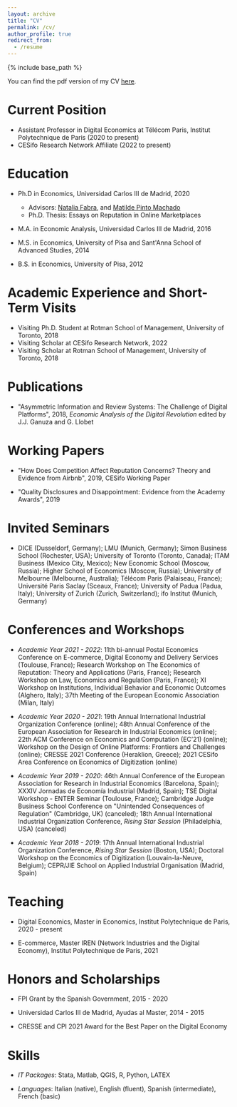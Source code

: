 ```yaml
---
layout: archive
title: "CV"
permalink: /cv/
author_profile: true
redirect_from:
  - /resume
---
```


{% include base_path %}

You can find the pdf version of my CV <a href="https://drive.google.com/file/d/1MW8h-dE0Fe1HuT3FZsGMBfuC5PlZvKrl/view?usp=sharing">here</a>.


Current Position
======

* Assistant Professor in Digital Economics at Télécom Paris, Institut Polytechnique de Paris (2020 to present)
* CESifo Research Network Affiliate (2022 to present)
 
Education
======

* Ph.D in Economics, Universidad Carlos III de Madrid, 2020
  * Advisors: <a href="http://nfabra.uc3m.es/">Natalia Fabra</a>, and <a href="https://sites.google.com/view/matildepmachado/home">Matilde Pinto Machado</a>
  * Ph.D. Thesis: Essays on Reputation in Online Marketplaces
  
* M.A. in Economic Analysis, Universidad Carlos III de Madrid, 2016

* M.S. in Economics, University of Pisa and Sant'Anna School of Advanced Studies, 2014

* B.S. in Economics, University of Pisa, 2012

  
Academic Experience and Short-Term Visits
======

* Visiting Ph.D. Student at Rotman School of Management, University of Toronto, 2018
* Visiting Scholar at CESifo Research Network, 2022
* Visiting Scholar at Rotman School of Management, University of Toronto, 2018

Publications
======

* "Asymmetric Information and Review Systems: The Challenge of Digital Platforms", 2018, <i>Economic Analysis of the Digital Revolution</i> edited by J.J. Ganuza and G. Llobet


Working Papers
======

* "How Does Competition Affect Reputation Concerns? Theory and Evidence from Airbnb", 2019, CESifo Working Paper

* "Quality Disclosures and Disappointment: Evidence from the Academy Awards", 2019


Invited Seminars
======

* DICE (Dusseldorf, Germany); LMU (Munich, Germany); Simon Business School (Rochester, USA); University of Toronto (Toronto, Canada); ITAM Business (Mexico City, Mexico); New Economic School (Moscow, Russia); Higher School of Economics (Moscow, Russia); University of Melbourne (Melbourne, Australia); Télécom Paris (Palaiseau, France); Université Paris Saclay (Sceaux, France); University of Padua (Padua, Italy); University of Zurich (Zurich, Switzerland); ifo Institut (Munich, Germany)
 
 
Conferences and Workshops
======
* <i>Academic Year 2021 - 2022</i>: 11th bi-annual Postal Economics Conference on E-commerce, Digital Economy and Delivery Services (Toulouse, France); Research Workshop on The Economics of Reputation: Theory and Applications (Paris, France); Research Workshop on Law, Economics and Regulation (Paris, France); XI Workshop on Institutions, Individual Behavior and Economic Outcomes (Alghero, Italy); 37th Meeting of the European Economic Association (Milan, Italy)
* <i>Academic Year 2020 - 2021</i>: 19th Annual International Industrial Organization Conference (online); 48th Annual Conference of the European Association for Research in Industrial Economics (online); 22th ACM Conference on Economics and Computation (EC’21) (online); Workshop on the Design of Online Platforms: Frontiers and Challenges (online); CRESSE 2021 Conference (Heraklion, Greece); 2021 CESifo Area Conference on Economics of Digitization (online)
* <i>Academic Year 2019 - 2020</i>: 46th Annual Conference of the European Association for Research in Industrial Economics (Barcelona, Spain); XXXIV Jornadas de Economía Industrial (Madrid, Spain); TSE Digital Workshop - ENTER Seminar (Toulouse, France); Cambridge Judge Business School Conference on "Unintended Consequences of Regulation" (Cambridge, UK) (canceled); 18th Annual International Industrial Organization Conference, <i>Rising Star Session</i> (Philadelphia, USA) (canceled)

* <i>Academic Year 2018 - 2019</i>: 17th Annual International Industrial Organization Conference, <i>Rising Star Session</i> (Boston, USA); Doctoral Workshop on the Economics of Digitization (Louvain-la-Neuve, Belgium); CEPR/JIE School on Applied Industrial Organisation (Madrid, Spain)

  
Teaching
======

* Digital Economics, Master in Economics, Institut Polytechnique de Paris, 2020 - present

* E-commerce, Master IREN (Network Industries and the Digital Economy), Institut Polytechnique de Paris, 2021
  
Honors and Scholarships
======

* FPI Grant by the Spanish Government, 2015 - 2020

* Universidad Carlos III de Madrid, Ayudas al Master, 2014 - 2015

* CRESSE and CPI 2021 Award for the Best Paper on the Digital Economy

Skills
======

 * <i>IT Packages</i>: Stata, Matlab, QGIS, R, Python, LATEX
 
* <i>Languages</i>: Italian (native), English (fluent), Spanish (intermediate), French (basic)


